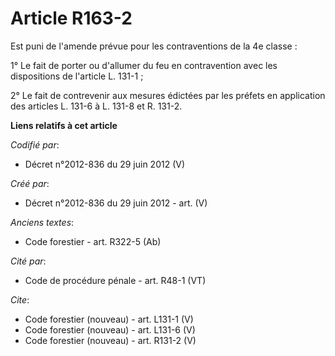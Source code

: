 # Article R163-2

Est puni de l'amende prévue pour les contraventions de la 4e classe :

1° Le fait de porter ou d'allumer du feu en contravention avec les dispositions de l'article L. 131-1 ;

2° Le fait de contrevenir aux mesures édictées par les préfets en application des articles L. 131-6 à L. 131-8 et R. 131-2.

**Liens relatifs à cet article**

_Codifié par_:

  - Décret n°2012-836 du 29 juin 2012 (V)

_Créé par_:

  - Décret n°2012-836 du 29 juin 2012 - art. (V)

_Anciens textes_:

  - Code forestier - art. R322-5 (Ab)

_Cité par_:

  - Code de procédure pénale - art. R48-1 (VT)

_Cite_:

  - Code forestier (nouveau) - art. L131-1 (V)
  - Code forestier (nouveau) - art. L131-6 (V)
  - Code forestier (nouveau) - art. R131-2 (V)
